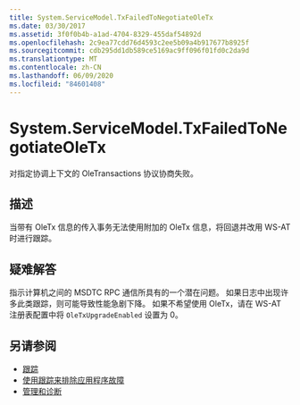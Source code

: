 ```yaml
---
title: System.ServiceModel.TxFailedToNegotiateOleTx
ms.date: 03/30/2017
ms.assetid: 3f0f0b4b-a1ad-4704-8329-455daf54892d
ms.openlocfilehash: 2c9ea77cdd76d4593c2ee5b09a4b917677b8925f
ms.sourcegitcommit: cdb295dd1db589ce5169ac9ff096f01fd0c2da9d
ms.translationtype: MT
ms.contentlocale: zh-CN
ms.lasthandoff: 06/09/2020
ms.locfileid: "84601408"
---
```

# <a name="systemservicemodeltxfailedtonegotiateoletx"></a>System.ServiceModel.TxFailedToNegotiateOleTx
对指定协调上下文的 OleTransactions 协议协商失败。  
  
## <a name="description"></a>描述  
 当带有 OleTx 信息的传入事务无法使用附加的 OleTx 信息，将回退并改用 WS-AT 时进行跟踪。  
  
## <a name="troubleshooting"></a>疑难解答  
 指示计算机之间的 MSDTC RPC 通信所具有的一个潜在问题。 如果日志中出现许多此类跟踪，则可能导致性能急剧下降。  如果不希望使用 OleTx，请在 WS-AT 注册表配置中将 `OleTxUpgradeEnabled` 设置为 0。  
  
## <a name="see-also"></a>另请参阅

- [跟踪](index.md)
- [使用跟踪来排除应用程序故障](using-tracing-to-troubleshoot-your-application.md)
- [管理和诊断](../index.md)
